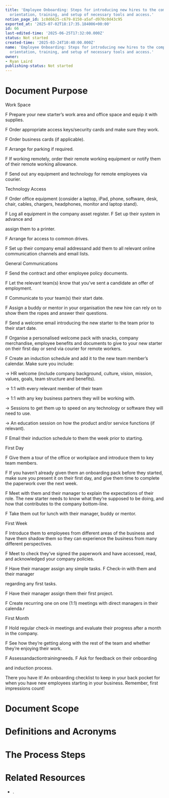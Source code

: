 ```yaml
---
title: 'Employee Onboarding: Steps for introducing new hires to the company, including
  orientation, training, and setup of necessary tools and access.'
notion_page_id: 1c0d6625-c679-8150-a5af-d970c0d43c95
exported_at: '2025-07-02T18:17:35.184006+00:00'
id: 66
last-edited-time: '2025-06-25T17:32:00.000Z'
status: Not started
created-time: '2025-03-24T10:40:00.000Z'
name: 'Employee Onboarding: Steps for introducing new hires to the company, including
  orientation, training, and setup of necessary tools and access.'
owner:
- Ryan Laird
publishing-status: Not started
---
```


# Document Purpose

<!-- Unsupported block type: divider -->

<!-- Unsupported block type: unsupported -->

Work Space

F Prepare your new starter’s work area and
office space and equip it with supplies.

F Order appropriate access keys/security
cards and make sure they work.

F Order business cards (if applicable).

F Arrange for parking if required.

F If working remotely, order their remote
working equipment or notify them
of their remote working allowance.

F Send out any equipment and technology
for remote employees via courier.

Technology Access

F Order office equipment (consider a laptop, iPad,
phone, software, desk, chair, cables, chargers,
headphones, monitor and laptop stand).

F Log all equipment in the company asset register.
F Set up their system in advance and

assign them to a printer.

F Arrange for access to common drives.

F Set up their company email addressand
add them to all relevant online
communication channels and email lists.

General Communications

F Send the contract and other
employee policy documents.

F Let the relevant team(s) know that you’ve
sent a candidate an offer of employment.

F Communicate to your team(s) their start date.

F Assign a buddy or mentor in your organisation
the new hire can rely on to show them the
ropes and answer their questions.

F Send a welcome email introducing the new
starter to the team prior to their start date.

F Organise a personalised welcome pack with
snacks, company merchandise, employee
benefits and documents to give to your new
starter on their first day or send via courier
for remote workers.

F Create an induction schedule and
add it to the new team member’s calendar.
Make sure you include:

→ HR welcome (include company background,
culture, vision, mission, values, goals, team
structure and benefits).

→ 1:1 with every relevant member of their team

→ 1:1 with any key business partners
they will be working with.

→ Sessions to get them up to speed on any
technology or software they will need to use.

→ An education session on how the product
and/or service functions (if relevant).

F Email their induction schedule to
them the week prior to starting.

First Day

F Give them a tour of the office or workplace
and introduce them to key team members.

F If you haven’t already given them an onboarding
pack before they started, make sure you present
it on their first day, and give them time to
complete the paperwork over the next week.

F Meet with them and their manager to explain the
expectations of their role. The new starter needs
to know what they’re supposed to be doing, and
how that contributes to the company bottom-line.

F Take them out for lunch with their
manager, buddy or mentor.

First Week

F Introduce them to employees from different
areas of the business and have them shadow
them so they can experience the business
from many different perspectives.

F Meet to check they’ve signed the
paperwork and have accessed, read, and
acknowledged your company policies.

F Have their manager assign any simple tasks.
F Check-in with them and their manager

regarding any first tasks.

F Have their manager assign them their first project.

F Create recurring one on one (1:1) meetings
with direct managers in their calenda.r

First Month

F Hold regular check-in meetings and evaluate
their progress after a month in the company.

F See how they’re getting along with the rest of the
team and whether they’re enjoying their work.

F Assessandactiontrainingneeds.
F Ask for feedback on their onboarding

and induction process.

There you have it! An onboarding checklist to
keep in your back pocket for when you have
new employees starting in your business.
Remember, first impressions count!

# Document Scope

<!-- Unsupported block type: divider -->

<!-- Unsupported block type: unsupported -->

# Definitions and Acronyms

<!-- Unsupported block type: divider -->

<!-- Unsupported block type: child_database -->

# The Process Steps

<!-- Unsupported block type: divider -->

<!-- Unsupported block type: unsupported -->

<!-- Unsupported block type: table_of_contents -->



# Related Resources

<!-- Unsupported block type: divider -->

- .